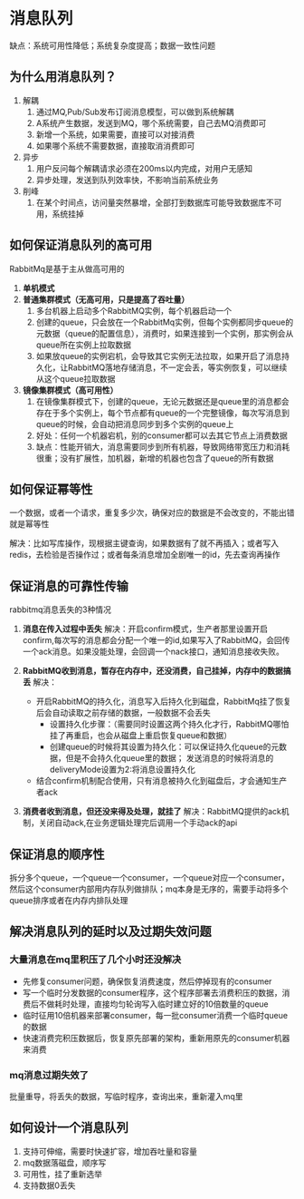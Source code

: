 # 消息队列

缺点：系统可用性降低；系统复杂度提高；数据一致性问题

## 为什么用消息队列？

1. 解耦
    1. 通过MQ,Pub/Sub发布订阅消息模型，可以做到系统解耦
    2. A系统产生数据，发送到MQ，哪个系统需要，自己去MQ消费即可
    3. 新增一个系统，如果需要，直接可以对接消费
    4. 如果哪个系统不需要数据，直接取消消费即可
2. 异步
    1. 用户反问每个解耦请求必须在200ms以内完成，对用户无感知
    2. 异步处理，发送到队列效率快，不影响当前系统业务
3. 削峰
    1. 在某个时间点，访问量突然暴增，全部打到数据库可能导致数据库不可用，系统挂掉

## 如何保证消息队列的高可用

RabbitMq是基于主从做高可用的

1. **单机模式**
2. **普通集群模式（无高可用，只是提高了吞吐量）**
    1. 多台机器上启动多个RabbitMQ实例，每个机器启动一个
    2. 创建的queue，只会放在一个RabbitMq实例，但每个实例都同步queue的元数据（queue的配置信息），消费时，如果连接到一个实例，那实例会从queue所在实例上拉取数据
    3. 如果放queue的实例宕机，会导致其它实例无法拉取，如果开启了消息持久化，让RabbitMQ落地存储消息，不一定会丢，等实例恢复，可以继续从这个queue拉取数据
3. **镜像集群模式（高可用性）**
    1. 在镜像集群模式下，创建的queue，无论元数据还是queue里的消息都会存在于多个实例上，每个节点都有queue的一个完整镜像，每次写消息到queue的时候，会自动把消息同步到多个实例的queue上
    2. 好处：任何一个机器宕机，别的consumer都可以去其它节点上消费数据
    3. 缺点：性能开销大，消息需要同步到所有机器，导致网络带宽压力和消耗很重；没有扩展性，加机器，新增的机器也包含了queue的所有数据

## 如何保证幂等性

一个数据，或者一个请求，重复多少次，确保对应的数据是不会改变的，不能出错就是幂等性

解决：比如写库操作，现根据主键查询，如果数据有了就不再插入；或者写入redis，去检验是否操作过；或者每条消息增加全剧唯一的id，先去查询再操作

## 保证消息的可靠性传输

rabbitmq消息丢失的3种情况

1. **消息在传入过程中丢失**
   解决：开启confirm模式，生产者那里设置开启confirm,每次写的消息都会分配一个唯一的id,如果写入了RabbitMQ，会回传一个ack消息。如果没能处理，会回调一个nack接口，通知消息接收失败。

2. **RabbitMQ收到消息，暂存在内存中，还没消费，自己挂掉，内存中的数据搞丢**
   解决：
    - 开启RabbitMQ的持久化，消息写入后持久化到磁盘，RabbitMq挂了恢复后会自动读取之前存储的数据，一般数据不会丢失
        - 设置持久化步骤：（需要同时设置这两个持久化才行，RabbitMQ哪怕挂了再重启，也会从磁盘上重启恢复queue和数据）
        - 创建queue的时候将其设置为持久化：可以保证持久化queue的元数据，但是不会持久化queue里的数据； 发送消息的时候将消息的deliveryMode设置为2:将消息设置持久化
    - 结合confirm机制配合使用，只有消息被持久化到磁盘后，才会通知生产者ack

4. **消费者收到消息，但还没来得及处理，就挂了**
   解决：RabbitMQ提供的ack机制，关闭自动ack,在业务逻辑处理完后调用一个手动ack的api

## 保证消息的顺序性

拆分多个queue，一个queue一个consumer，一个queue对应一个consumer，然后这个consumer内部用内存队列做排队；mq本身是无序的，需要手动将多个queue排序或者在内存内排队处理

## 解决消息队列的延时以及过期失效问题

### 大量消息在mq里积压了几个小时还没解决

- 先修复consumer问题，确保恢复消费速度，然后停掉现有的consumer
- 写一个临时分发数据的consumer程序，这个程序部署去消费积压的数据，消费后不做耗时处理，直接均匀轮询写入临时建立好的10倍数量的queue
- 临时征用10倍机器来部署consumer，每一批consumer消费一个临时queue的数据
- 快速消费完积压数据后，恢复原先部署的架构，重新用原先的consumer机器来消费

### mq消息过期失效了

批量重导，将丢失的数据，写临时程序，查询出来，重新灌入mq里

## 如何设计一个消息队列

1. 支持可伸缩，需要时快速扩容，增加吞吐量和容量
2. mq数据落磁盘，顺序写
3. 可用性，挂了重新选举
4. 支持数据0丢失